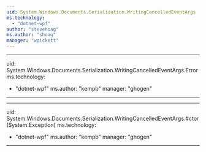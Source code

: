 ```yaml
---
uid: System.Windows.Documents.Serialization.WritingCancelledEventArgs
ms.technology: 
  - "dotnet-wpf"
author: "stevehoag"
ms.author: "shoag"
manager: "wpickett"
---
```


---
uid: System.Windows.Documents.Serialization.WritingCancelledEventArgs.Error
ms.technology: 
  - "dotnet-wpf"
ms.author: "kempb"
manager: "ghogen"
---

---
uid: System.Windows.Documents.Serialization.WritingCancelledEventArgs.#ctor(System.Exception)
ms.technology: 
  - "dotnet-wpf"
ms.author: "kempb"
manager: "ghogen"
---

